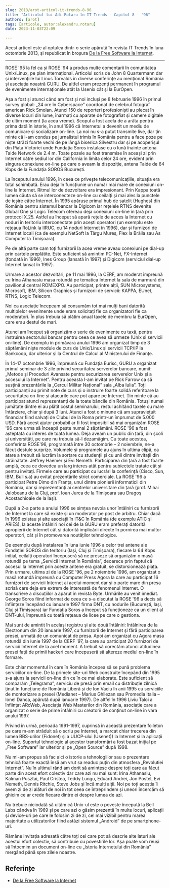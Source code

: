 ```yaml
---
slug: 2013/arot-articol-it-trends-8-96
title: "Articolul lui Adi Rotaru în IT Trends - Capitol 8 - '96"
authors: [arot]
tags: [articole, autor:alexandru.rotaru]
date: 2023-11-03T22:09

---
```


Acest articol este al optulea dintr-o serie apărută în revista IT Trends
în luna octombrie 2013, și republicat în broșura
[De la Free Software la Internet](https://cronica-it.github.io/arhiva/assets/2013/arot-brosura-a5-tipar.pdf).

<!-- truncate -->

---

ROSE '95 la fel ca și ROSE '94 a produs multe comentarii în comunitatea Unix/Linux, pe plan internațional. Articolul scris de John 8 Quartermann dar și intervențiile lui Linus Torvalds în diverse
conferințe au menționat România și asociația noastră GURU. De altfel
eram prezenți permanent în programul de evenimente internaționale
atât la Usenix cât și la EurOpen.

Așa a fost și atunci când am fost și noi incluși pe 8 februarie 1996 în primul survey global: „24 ore în Cyberspace” coordonat de celebrul fotograf american Rick Smolan. Atunci 150 de reporteri profesioniști au plecat în diverse locuri din lume, înarmați cu aparate de fotografiat și camere digitale de ultim moment (la acea vreme). Scopul a fost acela de a arăta pentru prima dată în istorie, în anul 1996 că Internetul a devenit un mediu de comunicare și socializare on-line. La noi nu s-a putut transmite live, dar țin minte că l-am condus pe jurnalistul trimis în România pentru a face poze pe niște străzi foarte vechi de pe lângă biserica Silvestru dar și pe acoperișul din Piața Victoriei unde Fundația Soros instalase cu o lună înainte antena Taide Network de 2.4 m. Toate pozele au fost transmise în aceași zi prin Internet către sediul lor din California în limita celor 24 ore, evident prin singura conexiune on-line pe care o aveam la dispoziție, antena Taide de 64 Kbps de la Fundația SOROS București.

La începutul anului 1996, în ceea ce privește telecomunicațiile, situația era total schimbată. Erau deja în funcțiunie un număr mai mare de conexiuni on-line la Internet. Ritmul lor de dezvoltare era impresionant. Prin Kappa toată lumea căuta să se interconecteze on-line cu ceilalți și mai ales la punctele de ieșire către Internet. În 1995 apăruse primul hub de satelit
(Hughes) din România pentru sistemul bancar la Digicom iar rețelele RTNS devenite Global One și Logic Telecom ofereau deja conexiuni on-line în țară prin protocol X.25. Astfel au început să apară rețele de acces la Internet cu noduri în teritoriu interconectate prin acești operatori (un exemplu este rețeaua RoLink la IIRUC, cu 14 noduri Internet în 1996), dar și furnizori de Internet locali (ca de exemplu NetSoft la Târgu Mureș, Flex la Brăila sau As Computer la Timișoara).

Pe de altă parte cam toți furnizorii la acea vreme aveau conexiuni pe dial-up prin cartele preplătite. Este suficient să amintim PC-Net, FX-Internet (fondată în 1996), Ines Group (lansată în 1997) și Digicom (serviciul dial-up Internet lansat în 1997).

Urmare a acestor dezvoltări, pe 11 mai 1996, la CERF, am moderat împreună cu Irina Athanasiu masa rotundă pe tematica Internet la sala de marmură din pavilionul central ROMEXPO. Au participat, printre alții, SUN
Microsystems, Microsoft, IBM, Silicon Graphics și furnizorii de servicii: KAPPA, EUnet, RTNS, Logic Telecom.

Noi ca asociație începeam să consumăm tot mai mulți bani datorită multiplelor evenimente unde eram solicitați fie ca organizatori fie ca moderatori. În plus trebuia să plătim anual taxele de membru la EurOpen, care erau destul de mari.

Atunci am început să organizăm o serie de evenimente cu taxă, pentru instruirea sectorului bancar pentru ceea ce avea să urmeze (Unix și servicii on-line). De exemplu în primăvara anului 1996 am organizat timp de 3 săptămâni niște module de curs de Unix/Linux și servicii TCP/IP la Bankcoop, dar ulterior și la Centrul de Calcul al Ministerului de Finanțe.

În 14-17 octombrie 1996, împreună cu Fundaţia Eurisc, GURU a organizat primul seminar de 3 zile privind securitatea serverelor bancare, numit: „Metode şi Proceduri Avansate
pentru securizarea serverelor Unix şi a accesului la Internet”. Pentru aceasta l-am invitat pe Rick Farrow ca să susțină prezentările la „Cercul Militar Național” sala „Alba Iulia”. Toți participanții au primit note de curs și o instruire foarte solidă referitoare la securitatea on-line și atacurile care pot apare pe Internet. Țin minte că au participat atunci reprezentanți de la toate băncile din România. Totuși numai jumătate dintre ei au plătit costul seminarului, restul achitând taxele
cu mare întârziere, chiar și după 3 luni. Atunci a fost o minune că am supraviețuit financiar fiind salvați de Clubul de la Roma printr-un împrumut de 5.000 USD. Fără acest ajutor probabil ar fi fost imposibil să mai organizăm ROSE '96 care urma să înceapă peste numai 2 săptămâni. ROSE '96 a fost așteptată cu interes de toată lumea. Deja aveam un public din țară, din școli și universități, pe care nu trebuia să-l dezamăgim. Cu toate acestea, conferinta ROSE'96, programată între 30 octombrie – 2 noiembrie, ne-a făcut destule surprize. Volumele și programele au ajuns în ultima clipă, ca atare a trebuit să lucrăm la sortare cu studenții și cu unii dintre invitații din străinătate: Jeffrey Haemer și Evi Nemeth. Participarea din țară a fost foarte amplă, ceea ce dovedea un larg interes atât pentru subiectele tratate cât și pentru invitați. Firmele care au participat cu lucrări la conferință (Cisco, Sun, IBM, Bull s.a) au evitat prezentările strict comerciale. La ROSE '96 a participat Petre Dimo din Franța, unul dintre pionierii informaticii din România, dar și reprezentanți ai centrelor universitare din țară (prof. Mihai Jalobeanu de la Cluj, prof. Ioan Jurca de la Timișoara sau Dragoş Acostachioaie de la Iași).

După a 2-a parte a anului 1996 se simțea nevoia unor întâlniri cu furnizorii de Internet la care să existe și un moderator pe post de arbitru. Chiar dacă în 1996 existau și alte asociații în IT&C în România (de exemplu ATIC și ARIES), la aceste întâlniri noi cei de la GURU eram preferați datorită apropierii de Internet cât și datorită implicării directe în pornirea mai multor operatori, cât și în promovarea noutăților tehnologice.

De exemplu după instalarea în luna iunie 1996 a celor trei antene ale Fundației SOROS din teritoriu (Iași, Cluj și Timișoara), fiecare la
64 Kbps inițial, ceilalți operatori începuseră să ne preseze să organizăm o masă rotundă pe tema „Servicii Internet în România”, deoarece prin faptul că accesul la Internet prin aceste antene era gratuit, se distorsionează piața. Prin urmare, ultima zi de la ROSE '96, pe 2 noiembrie 1996, am organizat o masă rotundă împreună cu Computer Press Agora la care au participat 16 furnizori de servicii Internet ai acelui moment dar și o parte mare din presa scrisă care deja era extrem de interesată de fenomenul Internet. O transcriere a discuțiilor a apărut în revista Byte. Urmările au venit imediat. George Soros fiind informat de ceea ce s-a discutat la ROSE '96 a decis să înființeze începând cu ianuarie 1997 firma DNT, cu nodurile (București, Iași, Cluj și Timișoara) iar Fundația Soros a început să funcționeze ca un client al DNT-ului, împreună cu toată rețeaua de licee pe care o gestiona.

Mai sunt de amintit în același registru și alte două întâlniri: întâlnirea de la Electronum din 20 ianuarie 1997, cu furnizorii de Internet și fără participarea presei, urmată de un comunicat de presa. Apoi am organizat cu Agora masa rotundă din iunie 1997 de la CERF '97, la care au participat 20 furnizori de servicii Internet de la acel moment. A trebuit să corectăm atunci atitudinea presei față de primii hackeri care începuseră să altereze mediul on-line în formare.

Este chiar momentul în care în România începea să se pună problema serviciilor on-line. De la primele site-uri Web construite începând din 1995 s-a ajuns la servicii on-line din ce în ce mai elaborate. Este suficient să comparăm „Telegrama”, serviciu de presă prin email cu distribuție zilnică ținut în funcțiune de România Liberă și de Ion Vaciu în anii 1995 cu serviciile de montorizare a presei (Medianet – Marius Ghilezan sau Promedia Italia – Ionel Danca, apărută după ianuarie 1997). De altfel în 1996 Liviu Taloi a înființat ARoWeb, Asociația Web Masterilor din România, asociație care a organizat o serie de prime întâlniri cu creatorii de conținut on-line în vara anului 1997.

Privind în urmă, perioada 1991-1997, cuprinsă în această prezentare foileton pe care m-am străduit să o scriu pe Internet, a marcat chiar trecerea din lumea BBS-urilor (Fidonet) și a UUCP-ului (Usenet)) la Internet și la aplicații on-line. Suportul tehnologic al acestor transformări a fost bazat inițial pe „Free Software” iar ulterior și pe „Open Source” după 1998.

Nu mi-am propus să fac aici o istorie a tehnologiilor sau o prezentare tehnică foarte exactă însă am vrut sa readuc puțin din atmosfera „Revolutiei Internet”. Nu în ultimul rând am dorit să amintesc despre toți care au făcut parte din acest efort colectiv dar care azi nu mai sunt: Irina Athanasiu, Kalman Pusztai, Paul Cristea, Teddy Lungu, Eduard Andrei, Jon Postel, Evi Nemeth, Dennis Ritchie, Steve Jobs și încă mulți alții. Noi pe toți aceștia îi avem zi de zi alături de noi în tot ceea ce întreprindem și uneori încercăm să ghicim ce ar crede fiecare dintre ei despre lumea de azi.

Nu trebuie niciodată să uităm că Unix-ul este o poveste începută la Bell Labs cândva în 1969 și pe care azi o găsim prezentă în multe locuri, aplicații și device-uri pe care le folosim zi de zi, cel mai vizibil pentru marea majoritate a utilizatorilor fiind astăzi sistemul „Android” de pe smartphone-uri.

Rămâne invitația adresată către toți cei care pot să descrie alte laturi ale acestui efort colectiv, să contribuie cu povestirile lor. Așa poate vom reuși să întocmim un document on-line cu „Istoria Internetului din România” mergând până spre zilele noastre.

## Referințe

- [De la Free Software la Internet](https://cronica-it.github.io/arhiva/assets/2013/arot-brosura-a5-tipar.pdf)
